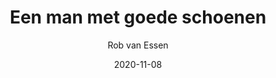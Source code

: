 ---
title: "Een man met goede schoenen"
author: "Rob van Essen"
isbn: ""
isbn13: "9789025464127"
rating: "3"
publisher: "Atlas Contact"
pages: "258"
publishYear: "2020"
read: "2020"
goodreads_id: "55351497"
language: "nl"
date: "2020-11-08"
---
